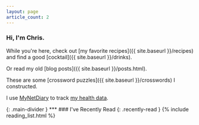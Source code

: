 ```yaml
---
layout: page
article_count: 2
---
```


### Hi, I'm Chris.

While you're here, check out [my favorite recipes]({{ site.baseurl }}/recipes) and find a good [cocktail]({{ site.baseurl }}/drinks).

Or read my old [blog posts]({{ site.baseurl }}/posts.html).

These are some [crossword puzzles]({{ site.baseurl }}/crosswords) <span class="no-split">I constructed.</span>

I use [MyNetDiary](https://www.mynetdiary.com) to track <a class="my-net-diary" href="{{ site.baseurl }}/health.html">my health data</a>.

<p id="weather"></p>
{: .main-divider }
***
### I've Recently Read
{: .recently-read }
{% include reading_list.html %}
